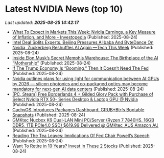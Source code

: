 # Latest NVIDIA News (top 10)
_Last updated: **2025-08-25 14:42:17**_

- [What To Expect in Markets This Week: Nvidia Earnings, a Key Measure of Inflation, and More - Investopedia](https://slashdot.org/firehose.pl?op=view&amp;id=178847942) (Published: 2025-08-24)
- [Intel Deal Splits Experts, Beijing Pressures Alibaba And ByteDance On Nvidia, Zuckerberg Reshuffles AI Again —Tech This Week](https://biztoc.com/x/4256ed8007d479ac) (Published: 2025-08-24)
- [Inside Elon Musk’s Secret Memphis Warehouse: The Birthplace of the AI “Mothership”](https://www.globenewswire.com/news-release/2025/08/24/3138152/0/en/Inside-Elon-Musk-s-Secret-Memphis-Warehouse-The-Birthplace-of-the-AI-Mothership.html) (Published: 2025-08-24)
- [If The Trump Economy Is “Booming,” Then It Doesn’t Need The Fed](https://www.forbes.com/sites/johntamny/2025/08/24/if-the-trump-economy-is-booming-then-it-doesnt-need-the-fed/) (Published: 2025-08-24)
- [Nvidia outlines plans for using light for communication between AI GPUs by 2026 — silicon photonics and co-packaged optics may become mandatory for next-gen AI data centers](https://www.tomshardware.com/networking/nvidia-outlines-plans-for-using-light-for-communication-between-ai-gpus-by-2026-silicon-photonics-and-co-packaged-optics-may-become-mandatory-for-next-gen-ai-data-centers) (Published: 2025-08-24)
- [[PC, Steam] Free Borderlands 4 + Gilded Glory Pack with Purchase of Select Nvidia RTX 50- Series Desktop & Laptop GPU @ Nvidia](https://www.ozbargain.com.au/node/921165) (Published: 2025-08-24)
- [CachyOS Introduces Packages Dashboard, GRUB+Btrfs Bootable Snapshots](https://www.phoronix.com/news/CachyOS-August-2025) (Published: 2025-08-24)
- [GMKtec Nucbox K6 Dual-LAN Mini PC/Server (Ryzen 7 7840HS, 16GB DDR5, 1TB PCIe4.0 SSD) $619.99 Delivered @ GMKtec_AUS Amazon AU](https://www.ozbargain.com.au/node/921163) (Published: 2025-08-24)
- [Reading The Tea Leaves: Implications Of Fed Chair Powell’s Speech](https://www.forbes.com/sites/bill_stone/2025/08/24/reading-the-tea-leaves-implications-of-fed-chair-powells-speech/) (Published: 2025-08-24)
- [Want To Retire in 10 Years? Invest in These 2 Stocks](https://finance.yahoo.com/news/want-retire-10-years-invest-132609133.html) (Published: 2025-08-24)
